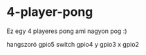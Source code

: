 # 4-player-pong
Ez egy 4 playeres pong ami nagyon pog :)

hangszoró gpio5
switch gpio4
y gpio3
x gpio2
